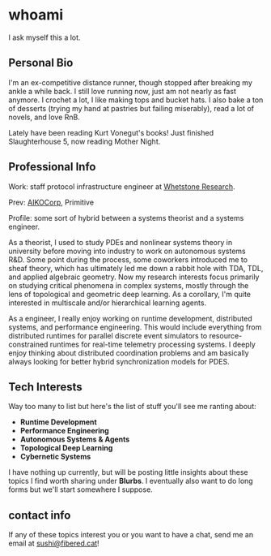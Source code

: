 # whoami
I ask myself this a lot. 

## Personal Bio

I'm an ex-competitive distance runner, though stopped after breaking my ankle a while back. I still love running now, just am not nearly as fast anymore. I crochet a lot, I like making tops and bucket hats. I also bake a ton of desserts (trying my hand at pastries but failing miserably), read a lot of novels, and love RnB. 

Lately have been reading Kurt Vonegut's books! Just finished Slaughterhouse 5, now reading Mother Night.

## Professional Info

Work: staff protocol infrastructure engineer at [Whetstone Research](https://whetstone.cc/).

Prev: [AIKOCorp](https://aikocorp.ai/), Primitive

Profile: some sort of hybrid between a systems theorist and a systems engineer.

As a theorist, I used to study PDEs and nonlinear systems theory in university before moving into industry to work on autonomous systems R&D. Some point during the process, some coworkers introduced me to sheaf theory, which has ultimately led me down a rabbit hole with TDA, TDL, and applied algebraic geometry. Now my research interests focus primarily on studying critical phenomena in complex systems, mostly through the lens of topological and geometric deep learning. As a corollary, I'm quite interested in multiscale and/or hierarchical learning agents.

As a engineer, I really enjoy working on runtime development, distributed systems, and performance engineering. This would include everything from distributed runtimes for parallel discrete event simulators to resource-constrained runtimes for real-time telemetry processing systems. I deeply enjoy thinking about distributed coordination problems and am basically always looking for better hybrid synchronization models for PDES.

## Tech Interests

Way too many to list but here's the list of stuff you'll see me ranting about:

 - **Runtime Development**
 - **Performance Engineering**
 - **Autonomous Systems & Agents**
 - **Topological Deep Learning**
 - **Cybernetic Systems**

I have nothing up currently, but will be posting little insights about these topics I find worth sharing under **Blurbs**. I eventually also want to do long forms but we'll start somewhere I suppose.

## contact info

If any of these topics interest you or you want to have a chat, send me an email at [sushi@fibered.cat](mailto:sushi@fibered.cat)!